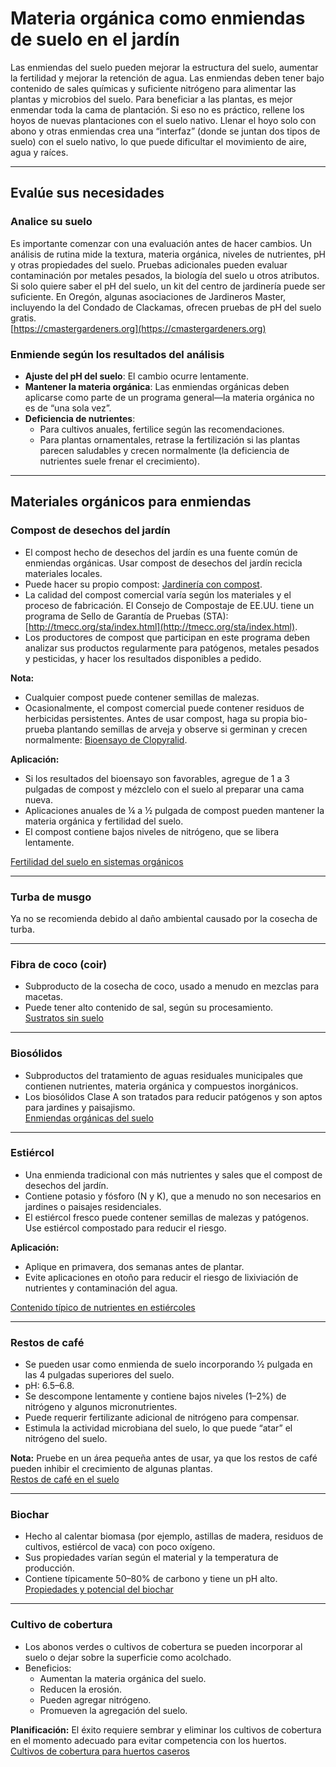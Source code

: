 # Materia orgánica como enmiendas de suelo en el jardín

Las enmiendas del suelo pueden mejorar la estructura del suelo, aumentar la fertilidad y mejorar la retención de agua. Las enmiendas deben tener bajo contenido de sales químicas y suficiente nitrógeno para alimentar las plantas y microbios del suelo. Para beneficiar a las plantas, es mejor enmendar toda la cama de plantación. Si eso no es práctico, rellene los hoyos de nuevas plantaciones con el suelo nativo. Llenar el hoyo solo con abono y otras enmiendas crea una “interfaz” (donde se juntan dos tipos de suelo) con el suelo nativo, lo que puede dificultar el movimiento de aire, agua y raíces.

---

## Evalúe sus necesidades

### Analice su suelo

Es importante comenzar con una evaluación antes de hacer cambios. Un análisis de rutina mide la textura, materia orgánica, niveles de nutrientes, pH y otras propiedades del suelo. Pruebas adicionales pueden evaluar contaminación por metales pesados, la biología del suelo u otros atributos. Si solo quiere saber el pH del suelo, un kit del centro de jardinería puede ser suficiente. En Oregón, algunas asociaciones de Jardineros Master, incluyendo la del Condado de Clackamas, ofrecen pruebas de pH del suelo gratis.  
[https://cmastergardeners.org](https://cmastergardeners.org)

### Enmiende según los resultados del análisis

- **Ajuste del pH del suelo**: El cambio ocurre lentamente.
- **Mantener la materia orgánica**: Las enmiendas orgánicas deben aplicarse como parte de un programa general—la materia orgánica no es de “una sola vez”.
- **Deficiencia de nutrientes**:
  - Para cultivos anuales, fertilice según las recomendaciones.
  - Para plantas ornamentales, retrase la fertilización si las plantas parecen saludables y crecen normalmente (la deficiencia de nutrientes suele frenar el crecimiento).

---

## Materiales orgánicos para enmiendas

### Compost de desechos del jardín

- El compost hecho de desechos del jardín es una fuente común de enmiendas orgánicas. Usar compost de desechos del jardín recicla materiales locales.
- Puede hacer su propio compost: [Jardinería con compost](https://cmastergardeners.files.wordpress.com/2022/02/gardening-with-compost.pdf).
- La calidad del compost comercial varía según los materiales y el proceso de fabricación. El Consejo de Compostaje de EE.UU. tiene un programa de Sello de Garantía de Pruebas (STA): [http://tmecc.org/sta/index.html](http://tmecc.org/sta/index.html).
- Los productores de compost que participan en este programa deben analizar sus productos regularmente para patógenos, metales pesados y pesticidas, y hacer los resultados disponibles a pedido.

**Nota:**

- Cualquier compost puede contener semillas de malezas.
- Ocasionalmente, el compost comercial puede contener residuos de herbicidas persistentes. Antes de usar compost, haga su propia bio-prueba plantando semillas de arveja y observe si germinan y crecen normalmente: [Bioensayo de Clopyralid](https://s3.wp.wsu.edu/uploads/sites/411/2014/12/PDF_Clopyralid_Bioassay.pdf).

**Aplicación:**

- Si los resultados del bioensayo son favorables, agregue de 1 a 3 pulgadas de compost y mézclelo con el suelo al preparar una cama nueva.
- Aplicaciones anuales de ¼ a ½ pulgada de compost pueden mantener la materia orgánica y fertilidad del suelo.
- El compost contiene bajos niveles de nitrógeno, que se libera lentamente.

[Fertilidad del suelo en sistemas orgánicos](https://pubs.extension.wsu.edu/soil-fertility-in-organic-systems-a-guide-for-gardeners-and-small-acreage-farmers)

---

### Turba de musgo

Ya no se recomienda debido al daño ambiental causado por la cosecha de turba.

---

### Fibra de coco (coir)

- Subproducto de la cosecha de coco, usado a menudo en mezclas para macetas.
- Puede tener alto contenido de sal, según su procesamiento.  
[Sustratos sin suelo](https://extension.okstate.edu/fact-sheets/soilless-growing-mediums.html)

---

### Biosólidos

- Subproductos del tratamiento de aguas residuales municipales que contienen nutrientes, materia orgánica y compuestos inorgánicos.
- Los biosólidos Clase A son tratados para reducir patógenos y son aptos para jardines y paisajismo.  
[Enmiendas orgánicas del suelo](https://pubs.extension.wsu.edu/organic-soil-amendments-in-yards-and-gardens-how-much-is-enough-home-garden-series)

---

### Estiércol

- Una enmienda tradicional con más nutrientes y sales que el compost de desechos del jardín.
- Contiene potasio y fósforo (N y K), que a menudo no son necesarios en jardines o paisajes residenciales.
- El estiércol fresco puede contener semillas de malezas y patógenos. Use estiércol compostado para reducir el riesgo.

**Aplicación:**

- Aplique en primavera, dos semanas antes de plantar.
- Evite aplicaciones en otoño para reducir el riesgo de lixiviación de nutrientes y contaminación del agua.

[Contenido típico de nutrientes en estiércoles](https://pubs.extension.wsu.edu/fertilizing-with-manure)

---

### Restos de café

- Se pueden usar como enmienda de suelo incorporando ½ pulgada en las 4 pulgadas superiores del suelo.
- pH: 6.5–6.8.
- Se descompone lentamente y contiene bajos niveles (1–2%) de nitrógeno y algunos micronutrientes.
- Puede requerir fertilizante adicional de nitrógeno para compensar.
- Estimula la actividad microbiana del suelo, lo que puede “atar” el nitrógeno del suelo.

**Nota:** Pruebe en un área pequeña antes de usar, ya que los restos de café pueden inhibir el crecimiento de algunas plantas.  
[Restos de café en el suelo](https://today.oregonstate.edu/news/used-appropriately-coffee-grounds-improve-soil-and-kill-slugs)

---

### Biochar

- Hecho al calentar biomasa (por ejemplo, astillas de madera, residuos de cultivos, estiércol de vaca) con poco oxígeno.
- Sus propiedades varían según el material y la temperatura de producción.
- Contiene típicamente 50–80% de carbono y tiene un pH alto.  
[Propiedades y potencial del biochar](https://extension.psu.edu/biochar-properties-and-potential)

---

### Cultivo de cobertura

- Los abonos verdes o cultivos de cobertura se pueden incorporar al suelo o dejar sobre la superficie como acolchado.
- Beneficios:
  - Aumentan la materia orgánica del suelo.
  - Reducen la erosión.
  - Pueden agregar nitrógeno.
  - Promueven la agregación del suelo.

**Planificación:** El éxito requiere sembrar y eliminar los cultivos de cobertura en el momento adecuado para evitar competencia con los huertos.  
[Cultivos de cobertura para huertos caseros](https://cmastergardeners.files.wordpress.com/2022/10/cover-crops-for-home-vegetable-gardens.pdf)
